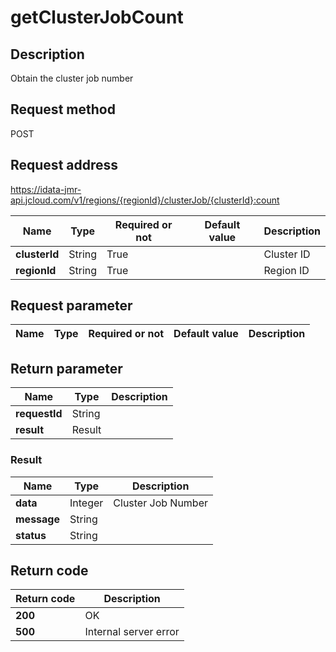 # getClusterJobCount


## Description
Obtain the cluster job number

## Request method
POST

## Request address
https://idata-jmr-api.jcloud.com/v1/regions/{regionId}/clusterJob/{clusterId}:count

|Name|Type|Required or not|Default value|Description|
|---|---|---|---|---|
|**clusterId**|String|True||Cluster ID|
|**regionId**|String|True||Region ID|

## Request parameter
|Name|Type|Required or not|Default value|Description|
|---|---|---|---|---|


## Return parameter
|Name|Type|Description|
|---|---|---|
|**requestId**|String||
|**result**|Result||


### Result
|Name|Type|Description|
|---|---|---|
|**data**|Integer|Cluster Job Number|
|**message**|String||
|**status**|String||

## Return code
|Return code|Description|
|---|---|
|**200**|OK|
|**500**|Internal server error|
